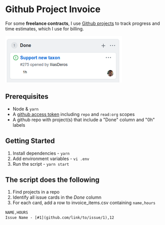 # Github Project Invoice

For some **freelance contracts**, I use [Github projects](https://github.com/features/project-management/) to track progress and time estimates, which I use for billing.

![Issue](./issue-screenshot.png)

## Prerequisites
- Node & `yarn`
- A [github access token](https://github.com/settings/tokens) including `repo` and `read:org` scopes
- A github repo with project(s) that include a "Done" column and "0h" labels

## Getting Started
1. Install dependencies - `yarn`
2. Add environment variables - `vi .env`
2. Run the script - `yarn start`

## The script does the following
1. Find projects in a repo
2. Identify all issue cards in the _Done_ column
3. For each card, add a row to invoice_items.csv containing `name,hours`

```
NAME,HOURS
Issue Name - [#1](github.com/link/to/issue/1),12
```
